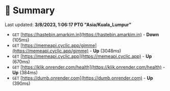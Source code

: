 # 📖 Summary
Last updated: **3/8/2023, 1:06:17 PTG "Asia/Kuala_Lumpur"**

- `GET` [https://hastebin.amarkim.in](https://hastebin.amarkim.in) - **Down** (105ms)
- `GET` [https://memeapi.cyclic.app/gimme](https://memeapi.cyclic.app/gimme) - **Up** (3048ms)
- `GET` [https://memeapi.cyclic.app](https://memeapi.cyclic.app) - **Up** (670ms)
- `GET` [https://klik.onrender.com/health](https://klik.onrender.com/health) - **Up** (384ms)
- `GET` [https://dumb.onrender.com](https://dumb.onrender.com) - **Up** (390ms)
